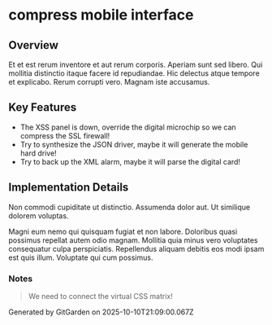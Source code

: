 # compress mobile interface

## Overview
Et et est rerum inventore et aut rerum corporis. Aperiam sunt sed libero. Qui mollitia distinctio itaque facere id repudiandae. Hic delectus atque tempore et explicabo. Rerum corrupti vero. Magnam iste accusamus.

## Key Features
- The XSS panel is down, override the digital microchip so we can compress the SSL firewall!
- Try to synthesize the JSON driver, maybe it will generate the mobile hard drive!
- Try to back up the XML alarm, maybe it will parse the digital card!

## Implementation Details
Non commodi cupiditate ut distinctio. Assumenda dolor aut. Ut similique dolorem voluptas.
 Magni eum nemo qui quisquam fugiat et non labore. Doloribus quasi possimus repellat autem odio magnam. Mollitia quia minus vero voluptates consequatur culpa perspiciatis. Repellendus aliquam debitis eos modi ipsam est quis illum. Voluptate qui cum possimus.

### Notes
> We need to connect the virtual CSS matrix!

Generated by GitGarden on 2025-10-10T21:09:00.067Z